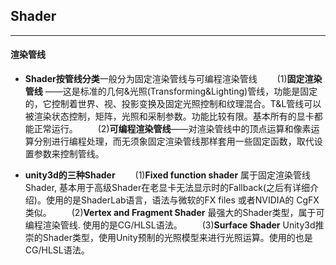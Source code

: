 ## Shader
---

#### 渲染管线
- **Shader按管线分类**一般分为固定渲染管线与可编程渲染管线
　　(1)**固定渲染管线** ——这是标准的几何&光照(Transforming&Lighting)管线，功能是固定的，它控制着世界、视、投影变换及固定光照控制和纹理混合。T&L管线可以被渲染状态控制，矩阵，光照和采制参数。功能比较有限。基本所有的显卡都能正常运行。
　　(2)**可编程渲染管线**——对渲染管线中的顶点运算和像素运算分别进行编程处理，而无须象固定渲染管线那样套用一些固定函数，取代设置参数来控制管线。

- **unity3d的三种Shader**
　　(1)**Fixed function shader** 属于固定渲染管线 Shader, 基本用于高级Shader在老显卡无法显示时的Fallback(之后有详细介绍)。使用的是ShaderLab语言，语法与微软的FX files 或者NVIDIA的 CgFX类似。
　　(2)**Vertex and Fragment Shader** 最强大的Shader类型，属于可编程渲染管线. 使用的是CG/HLSL语法。
　　(3)**Surface Shader** Unity3d推崇的Shader类型，使用Unity预制的光照模型来进行光照运算。使用的也是CG/HLSL语法。

